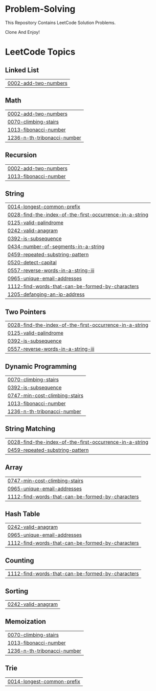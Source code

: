 # Problem-Solving
This Repository Contains LeetCode Solution Problems.

Clone And Enjoy!

<!---LeetCode Topics Start-->
# LeetCode Topics
## Linked List
|  |
| ------- |
| [0002-add-two-numbers](https://github.com/Bechir-Marco/ProblemSolving/tree/master/0002-add-two-numbers) |
## Math
|  |
| ------- |
| [0002-add-two-numbers](https://github.com/Bechir-Marco/ProblemSolving/tree/master/0002-add-two-numbers) |
| [0070-climbing-stairs](https://github.com/Bechir-Marco/ProblemSolving/tree/master/0070-climbing-stairs) |
| [1013-fibonacci-number](https://github.com/Bechir-Marco/ProblemSolving/tree/master/1013-fibonacci-number) |
| [1236-n-th-tribonacci-number](https://github.com/Bechir-Marco/ProblemSolving/tree/master/1236-n-th-tribonacci-number) |
## Recursion
|  |
| ------- |
| [0002-add-two-numbers](https://github.com/Bechir-Marco/ProblemSolving/tree/master/0002-add-two-numbers) |
| [1013-fibonacci-number](https://github.com/Bechir-Marco/ProblemSolving/tree/master/1013-fibonacci-number) |
## String
|  |
| ------- |
| [0014-longest-common-prefix](https://github.com/Bechir-Marco/ProblemSolving/tree/master/0014-longest-common-prefix) |
| [0028-find-the-index-of-the-first-occurrence-in-a-string](https://github.com/Bechir-Marco/ProblemSolving/tree/master/0028-find-the-index-of-the-first-occurrence-in-a-string) |
| [0125-valid-palindrome](https://github.com/Bechir-Marco/ProblemSolving/tree/master/0125-valid-palindrome) |
| [0242-valid-anagram](https://github.com/Bechir-Marco/ProblemSolving/tree/master/0242-valid-anagram) |
| [0392-is-subsequence](https://github.com/Bechir-Marco/ProblemSolving/tree/master/0392-is-subsequence) |
| [0434-number-of-segments-in-a-string](https://github.com/Bechir-Marco/ProblemSolving/tree/master/0434-number-of-segments-in-a-string) |
| [0459-repeated-substring-pattern](https://github.com/Bechir-Marco/ProblemSolving/tree/master/0459-repeated-substring-pattern) |
| [0520-detect-capital](https://github.com/Bechir-Marco/ProblemSolving/tree/master/0520-detect-capital) |
| [0557-reverse-words-in-a-string-iii](https://github.com/Bechir-Marco/ProblemSolving/tree/master/0557-reverse-words-in-a-string-iii) |
| [0965-unique-email-addresses](https://github.com/Bechir-Marco/ProblemSolving/tree/master/0965-unique-email-addresses) |
| [1112-find-words-that-can-be-formed-by-characters](https://github.com/Bechir-Marco/ProblemSolving/tree/master/1112-find-words-that-can-be-formed-by-characters) |
| [1205-defanging-an-ip-address](https://github.com/Bechir-Marco/ProblemSolving/tree/master/1205-defanging-an-ip-address) |
## Two Pointers
|  |
| ------- |
| [0028-find-the-index-of-the-first-occurrence-in-a-string](https://github.com/Bechir-Marco/ProblemSolving/tree/master/0028-find-the-index-of-the-first-occurrence-in-a-string) |
| [0125-valid-palindrome](https://github.com/Bechir-Marco/ProblemSolving/tree/master/0125-valid-palindrome) |
| [0392-is-subsequence](https://github.com/Bechir-Marco/ProblemSolving/tree/master/0392-is-subsequence) |
| [0557-reverse-words-in-a-string-iii](https://github.com/Bechir-Marco/ProblemSolving/tree/master/0557-reverse-words-in-a-string-iii) |
## Dynamic Programming
|  |
| ------- |
| [0070-climbing-stairs](https://github.com/Bechir-Marco/ProblemSolving/tree/master/0070-climbing-stairs) |
| [0392-is-subsequence](https://github.com/Bechir-Marco/ProblemSolving/tree/master/0392-is-subsequence) |
| [0747-min-cost-climbing-stairs](https://github.com/Bechir-Marco/ProblemSolving/tree/master/0747-min-cost-climbing-stairs) |
| [1013-fibonacci-number](https://github.com/Bechir-Marco/ProblemSolving/tree/master/1013-fibonacci-number) |
| [1236-n-th-tribonacci-number](https://github.com/Bechir-Marco/ProblemSolving/tree/master/1236-n-th-tribonacci-number) |
## String Matching
|  |
| ------- |
| [0028-find-the-index-of-the-first-occurrence-in-a-string](https://github.com/Bechir-Marco/ProblemSolving/tree/master/0028-find-the-index-of-the-first-occurrence-in-a-string) |
| [0459-repeated-substring-pattern](https://github.com/Bechir-Marco/ProblemSolving/tree/master/0459-repeated-substring-pattern) |
## Array
|  |
| ------- |
| [0747-min-cost-climbing-stairs](https://github.com/Bechir-Marco/ProblemSolving/tree/master/0747-min-cost-climbing-stairs) |
| [0965-unique-email-addresses](https://github.com/Bechir-Marco/ProblemSolving/tree/master/0965-unique-email-addresses) |
| [1112-find-words-that-can-be-formed-by-characters](https://github.com/Bechir-Marco/ProblemSolving/tree/master/1112-find-words-that-can-be-formed-by-characters) |
## Hash Table
|  |
| ------- |
| [0242-valid-anagram](https://github.com/Bechir-Marco/ProblemSolving/tree/master/0242-valid-anagram) |
| [0965-unique-email-addresses](https://github.com/Bechir-Marco/ProblemSolving/tree/master/0965-unique-email-addresses) |
| [1112-find-words-that-can-be-formed-by-characters](https://github.com/Bechir-Marco/ProblemSolving/tree/master/1112-find-words-that-can-be-formed-by-characters) |
## Counting
|  |
| ------- |
| [1112-find-words-that-can-be-formed-by-characters](https://github.com/Bechir-Marco/ProblemSolving/tree/master/1112-find-words-that-can-be-formed-by-characters) |
## Sorting
|  |
| ------- |
| [0242-valid-anagram](https://github.com/Bechir-Marco/ProblemSolving/tree/master/0242-valid-anagram) |
## Memoization
|  |
| ------- |
| [0070-climbing-stairs](https://github.com/Bechir-Marco/ProblemSolving/tree/master/0070-climbing-stairs) |
| [1013-fibonacci-number](https://github.com/Bechir-Marco/ProblemSolving/tree/master/1013-fibonacci-number) |
| [1236-n-th-tribonacci-number](https://github.com/Bechir-Marco/ProblemSolving/tree/master/1236-n-th-tribonacci-number) |
## Trie
|  |
| ------- |
| [0014-longest-common-prefix](https://github.com/Bechir-Marco/ProblemSolving/tree/master/0014-longest-common-prefix) |
<!---LeetCode Topics End-->